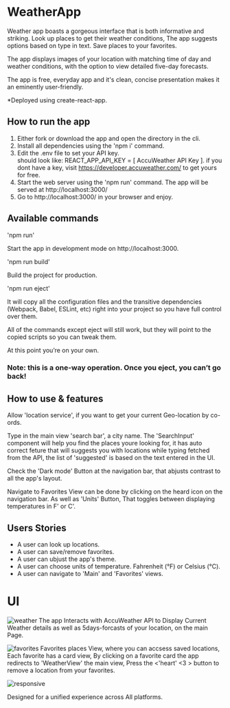 # WeatherApp 
Weather app boasts a gorgeous interface that is both informative and striking.
Look up places to get their weather conditions,
The app suggests options based on type in text.
Save places to your favorites.

The app displays images of your location with matching time of day and weather conditions, 
with the option to view detailed five-day forecasts.

The app is free, everyday app and it's clean, concise presentation makes it an eminently user-friendly.

*Deployed using create-react-app.

## How to run the app 
1.  Either fork or download the app and open the directory in the cli.
2.  Install all dependencies using the 'npm i' command.
3.  Edit the .env file to set your API key.  
    should look like:
    REACT_APP_API_KEY = [ AccuWeather API Key ].
    if you dont have a key, visit https://developer.accuweather.com/ to get yours for free.
4.  Start the web server using the 'npm run' command. The app will be served at http://localhost:3000/
5.  Go to http://localhost:3000/ in your browser and enjoy.


## Available commands
'npm run'

Start the app in development mode on http://localhost:3000.

'npm run build'

Build the project for production.

'npm run eject'

It will copy all the configuration files and the transitive dependencies (Webpack, Babel, ESLint, etc) right into your project so you have full control over them. 

All of the commands except eject will still work, 
but they will point to the copied scripts so you can tweak them.

At this point you’re on your own.
### Note: this is a one-way operation. Once you eject, you can’t go back!

## How to use & features
 
Allow 'location service', if you want to get your current Geo-location by co-ords.

Type in the main view 'search bar', a city name.
The 'SearchInput' component will help you find the places youre looking for,
it has auto correct feture that will suggests you with locations while typing fetched from the API, the list of 'suggested' is based on the text entered in the UI.

Check the 'Dark mode' Button at the navigation bar, 
that abjusts contrast to all the app's layout. 

Navigate to Favorites View can be done by clicking on the heard icon on the navigation bar.
As well as 'Units' Button, That toggles between displaying temperatures in F' or C'.

## Users Stories
- A user can look up locations.
- A user can save/remove favorites.
- A user can ubjust the app's theme.
- A user can choose units of temperature. Fahrenheit (°F) or Celsius (°C).
- A user can navigate to 'Main' and 'Favorites' views.

# UI
![weather](https://user-images.githubusercontent.com/65711940/139273773-e7f4bc2c-d1ff-49a9-9221-7be7f8934dcb.jpeg)
The app Interacts with AccuWeather API to Display Current Weather details as well as 5days-forcasts of your location, on the main Page.

![favorites](https://user-images.githubusercontent.com/65711940/139273180-39edd1a1-1dff-474c-afcf-f01eaf3d3268.jpeg)
Favorites places View, 
where you can accsess saved locations,
Each favorite has a card view, 
By clicking on a favorite card the app redirects to 'WeatherView' the main view, 
Press the <'heart' <3 > button to remove a location from your favorites.

![responsive](https://user-images.githubusercontent.com/65711940/139274038-93ea97a6-27b4-4a88-b0ac-4695009d4da6.jpeg)

Designed for a unified experience across All platforms.

